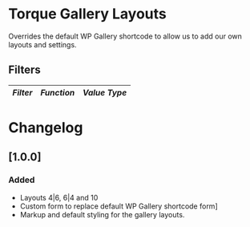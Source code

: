 # Torque Gallery Layouts

Overrides the default WP Gallery shortcode to allow us to add our own layouts and settings.

## Filters

<!-- prettier-ignore-start -->

*Filter* | *Function* | *Value Type*
--- | --- | ---

<!-- prettier-ignore-end -->

# Changelog

## [1.0.0]

### Added

- Layouts 4|6, 6|4 and 10
- Custom form to replace default WP Gallery shortcode form]
- Markup and default styling for the gallery layouts.

